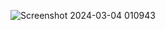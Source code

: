 ![Screenshot 2024-03-04 010943](https://github-production-user-asset-6210df.s3.amazonaws.com/86911300/309576213-d27bae8a-5195-4ed3-b3bd-f0363b27032f.png?X-Amz-Algorithm=AWS4-HMAC-SHA256&X-Amz-Credential=AKIAVCODYLSA53PQK4ZA%2F20250318%2Fus-east-1%2Fs3%2Faws4_request&X-Amz-Date=20250318T171241Z&X-Amz-Expires=300&X-Amz-Signature=4281378114d90922e8d11064d9711f2ba7046f1b8158099eb785e837a83cdb32&X-Amz-SignedHeaders=host)
